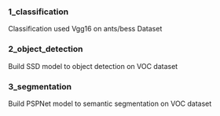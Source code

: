 ### 1_classification
Classification used Vgg16 on ants/bess Dataset

### 2_object_detection
Build SSD model to object detection on VOC dataset


### 3_segmentation
Build PSPNet model to semantic segmentation on VOC dataset
